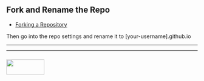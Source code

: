 ## Fork and Rename the Repo

* [Forking a Repository](https://www.youtube.com/watch?v=f5grYMXbAV0)

Then go into the repo settings and rename it to [your-username].github.io


___
___
### <a href="http://elewa.education/blog" target="_blank"><img src="https://user-images.githubusercontent.com/18554853/34921062-506450ae-f97d-11e7-875f-6feeb26ad72d.png" width="100" height="40"/></a>



